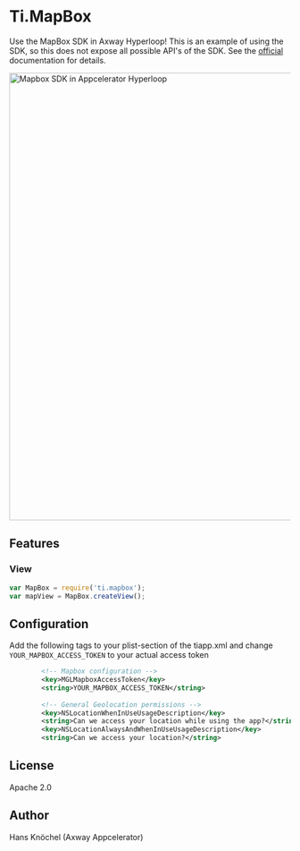 # Ti.MapBox

Use the MapBox SDK in Axway Hyperloop! This is an example of using the SDK, so this does not expose all possible API's
of the SDK. See the [official](https://www.mapbox.com/ios-sdk/) documentation for details.

<img src="example.png" width="800" alt="Mapbox SDK in Appcelerator Hyperloop" />

## Features

### View

```js
var MapBox = require('ti.mapbox');
var mapView = MapBox.createView();
```

## Configuration

Add the following tags to your plist-section of the tiapp.xml and change `YOUR_MAPBOX_ACCESS_TOKEN` to your
actual access token
```xml
        <!-- Mapbox configuration -->
        <key>MGLMapboxAccessToken</key>
        <string>YOUR_MAPBOX_ACCESS_TOKEN</string>
        
        <!-- General Geolocation permissions -->
        <key>NSLocationWhenInUseUsageDescription</key>
        <string>Can we access your location while using the app?</string>
        <key>NSLocationAlwaysAndWhenInUseUsageDescription</key>
        <string>Can we access your location?</string>
```

## License

Apache 2.0

## Author

Hans Knöchel (Axway Appcelerator)
